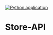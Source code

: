 [![Python application](https://github.com/cchumacero/store-api/actions/workflows/python-app.yml/badge.svg)](https://github.com/cchumacero/store-api/actions/workflows/python-app.yml)

# Store-API
 
